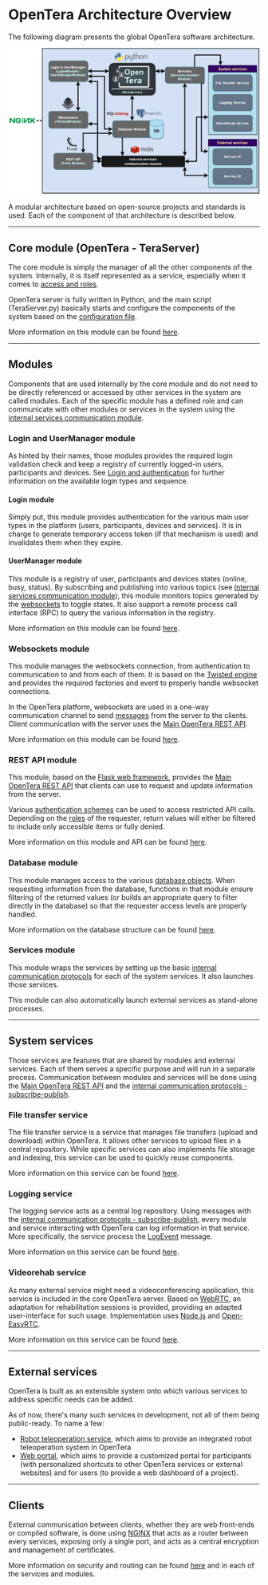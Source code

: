 # OpenTera Architecture Overview

The following diagram presents the global OpenTera software architecture.

![ ](images/OpenTera_Global.png)

A modular architecture based on open-source projects and standards is used. Each of the component of that architecture is described below.

***

## Core module (OpenTera - TeraServer)
The core module is simply the manager of all the other components of the system. Internally, it is itself represented as a service, especially when it comes to [access and roles](Access-levels-for-user-types).

OpenTera server is fully written in Python, and the main script (TeraServer.py) basically starts and configure the components of the system based on the [configuration file](Configuration-files).

More information on this module can be found [here](TeraServer-Service).

***

## Modules
Components that are used internally by the core module and do not need to be directly referenced or accessed by other services in the system are called modules. Each of the specific module has a defined role and can communicate with other modules or services in the system using the [internal services communication module](Internal-services-communication-module).

### Login and UserManager module
As hinted by their names, those modules provides the required login validation check and keep a registry of currently logged-in users, participants and devices. See [Login and authentication](Login-and-authentication) for further information on the available login types and sequence.

#### Login module
Simply put, this module provides authentication for the various main user types in the platform (users, participants, devices and services). It is in charge to generate temporary access token (if that mechanism is used) and invalidates them when they expire.

#### UserManager module
This module is a registry of user, participants and devices states (online, busy, status). By subscribing and publishing into various topics (see [Internal services communication module](Internal-services-communication-module)), this module monitors topics generated by the [websockets](Websockets-communication) to toggle states. It also support a remote process call interface (RPC) to query the various information in the registry.

More information on this module can be found [here](UserManager-module).

### Websockets module
This module manages the websockets connection, from authentication to communication to and from each of them. It is based on the [Twisted engine](https://twistedmatrix.com/) and provides the required factories and event to properly handle websocket connections.

In the OpenTera platform, websockets are used in a one-way communication channel to send [messages](Messages-structure) from the server to the clients. Client communication with the server uses the [Main OpenTera REST API](API).

More information on this module can be found [here](Websockets-communication).

### REST API module
This module, based on the [Flask web framework](https://flask.palletsprojects.com), provides the [Main OpenTera REST API](API) that clients can use to request and update information from the server.

Various [authentication schemes](Login-and-authentication) can be used to access restricted API calls. Depending on the [roles](Access-levels-for-user-types) of the requester, return values will either be filtered to include only accessible items or fully denied.

More information on this module and API can be found [here](API).

### Database module
This module manages access to the various [database objects](Database-Structure). When requesting information from the database, functions in that module ensure filtering of the returned values (or builds an appropriate query to filter directly in the database) so that the requester access levels are properly handled.

More information on the database structure can be found [here](Database-Structure).

### Services module
This module wraps the services by setting up the basic [internal communication protocols](Internal-services-communication-module) for each of the system services. It also launches those services.

This module can also automatically launch external services as stand-alone processes.

***

## System services
Those services are features that are shared by modules and external services. Each of them serves a specific purpose and will run in a separate process. Communication between modules and services will be done using the [Main OpenTera REST API](API) and the [internal communication protocols - subscribe-publish](Internal-services-communication-module).

### File transfer service
The file transfer service is a service that manages file transfers (upload and download) within OpenTera. It allows other services to upload files in a central repository. While specific services can also implements file storage and indexing, this service can be used to quickly reuse components.

More information on this service can be found [here](FileTransfer-Service).

### Logging service
The logging service acts as a central log repository. Using messages with the [internal communication protocols - subscribe-publish](Internal-services-communication-module), every module and service interacting with OpenTera can log information in that service. More specifically, the service process the [LogEvent](Messages-structure) message.

More information on this service can be found [here](Logging-Service).

### Videorehab service
As many external service might need a videoconferencing application, this service is included in the core OpenTera server. Based on [WebRTC](https://webrtc.org/), an adaptation for rehabilitation sessions is provided, providing an adapted user-interface for such usage. Implementation uses [Node.js](https://nodejs.org) and [Open-EasyRTC](https://github.com/open-easyrtc/open-easyrtc).

More information on this service can be found [here](Videorehab-Service).

***

## External services
OpenTera is built as an extensible system onto which various services to address specific needs can be added.

As of now, there's many such services in development, not all of them being public-ready. To name a few:
* [Robot teleoperation service](https://github.com/introlab/opentera-teleop-service), which aims to provide an integrated robot teleoperation system in OpenTera
* [Web portal](https://github.com/introlab/opentera-webportal-service), which aims to provide a customized portal for participants (with personalized shortcuts to other OpenTera services or external websites) and for users (to provide a web dashboard of a project).

***

## Clients
External communication between clients, whether they are web front-ends or compiled software, is done using [NGINX](https://www.nginx.com/) that acts as a router between every services, exposing only a single port, and acts as a central encryption and management of certificates.

More information on security and routing can be found [here](Security) and in each of the services and modules.